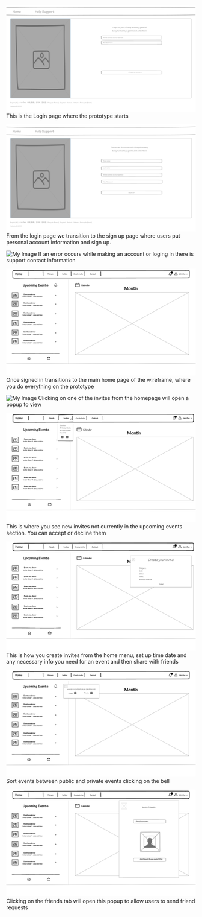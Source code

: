 
![My Image](Login_page.png)
This is the Login page where the prototype starts

![My Image](Create_account_with_GroupActivity.png)
From the login page we transition to the sign up page where users put personal account information and sign up.

![My Image](Create_account_with_GroupActivity–1.png)
If an error occurs while making an account or loging in there is support contact information

![My Image](GroupActivity_Home.png)
Once signed in transitions to the main home page of the wireframe, where you do everything on the prototype

![My Image](GroupActivity_Home–1.png)
Clicking on one of the invites from the homepage will open a popup to view

![My Image](Accept_Decline_invite_dropdown.png)
This is where you see new invites not currently in the upcoming events section. You can accept or decline them

![My Image](Create_an_invite_pop_up.png)
This is how you create invites from the home menu, set up time date and any necessary info you need for an event and then share with friends

![My Image](Make_events_private_or_public_to_friends.png)
Sort events between public and private events clicking on the bell

![My Image](Send_a_friend_request_pop_up.png)
Clicking on the friends tab will open this popup to allow users to send friend requests
